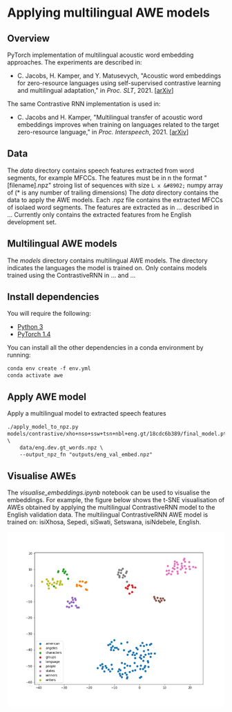 # Applying multilingual AWE models

## Overview

PyTorch implementation of multilingual acoustic word embedding approaches. The experiments are described in:
- C. Jacobs, H. Kamper, and Y. Matusevych, "Acoustic word embeddings for zero-resource languages using self-supervised contrastive learning and multilingual adaptation," in *Proc. SLT*, 2021. [[arXiv](https://arxiv.org/abs/2103.10731)]

The same Contrastive RNN implementation is used in:
- C. Jacobs and H. Kamper, "Multilingual transfer of acoustic word embeddings improves when training on languages related to the target zero-resource language," in *Proc. Interspeech*, 2021. [[arXiv](https://arxiv.org/abs/2106.12834)]

## Data
The <em>data</em> directory contains speech features extracted from word segments, for example MFCCs. The features must be in n the format "[filename].npz" stroing  list of sequences with size ``` L x &#8902; ``` numpy array of (* is any number of trailing dimensions)
The <em>data</em> directory contains the data to apply the AWE models. Each .npz file contains the extracted MFCCs of isolaed word segments.
The features are extracted as in ... described in ...
Currently only contains the extracted features from he English development set. 

## Multilingual AWE models
The <em>models</em> directory contains multilingual AWE models. The directory indicates the languages the model is trained on.
Only contains models trained using the ContrastiveRNN in ... and ...

## Install dependencies

You will require the following:

- [Python 3](https://www.python.org/downloads/)
- [PyTorch 1.4](https://pytorch.org/)

You can install all the other dependencies in a conda environment by running:

    conda env create -f env.yml
    conda activate awe

## Apply AWE model

Apply a multilingual model to extracted speech features

    ./apply_model_to_npz.py models/contrastive/xho+nso+ssw+tsn+nbl+eng.gt/18cdc6b389/final_model.pt \
        data/eng.dev.gt_words.npz \
        --output_npz_fn "outputs/eng_val_embed.npz"
   
   
## Visualise AWEs

The <em>visualise_embeddings.ipynb</em> notebook can be used to visualise the embeddings. 
For example, the figure below shows the t-SNE visualisation of AWEs obtained by applying the multilingual ContrastiveRNN model to the English validation data.
The multilingual ContrastiveRNN AWE model is trained on: isiXhosa, Sepedi, siSwati, Setswana, isiNdebele, English.  

![tsne plot](https://github.com/christiaanjacobs/apply_awe/blob/master/outputs/tsne.png?raw=true)

